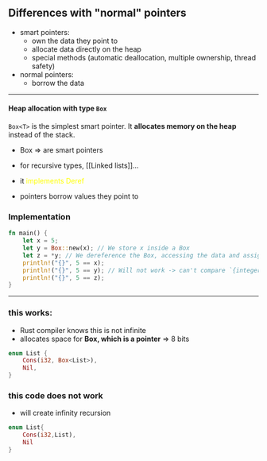## Differences with "normal" pointers
- smart pointers: 
	- own the data they point to
	- allocate data directly on the heap
	- special methods (automatic deallocation, multiple ownership, thread safety)
- normal pointers:
	- borrow the data
---
#### Heap allocation with type `Box`
`Box<T>` is the simplest smart pointer. It **allocates memory on the heap** instead of the stack.
-  Box => are smart pointers
- for recursive types, [[Linked lists]]...
- it <span style="color:#ffff00">implements Deref</span>

- pointers borrow values they point to

### Implementation
```Rust
fn main() {
	let x = 5;
	let y = Box::new(x); // We store x inside a Box
	let z = *y; // We dereference the Box, accessing the data and assigning it to z
	println!("{}", 5 == x);
	println!("{}", 5 == y); // Will not work -> can't compare `{integer}` with `Box<{integer}>`
	println!("{}", 5 == z);
}
```

---
### this works:
- Rust compiler knows this is not infinite
- allocates space for **Box, which is a pointer** => 8 bits
```Rust
enum List {
	Cons(i32, Box<List>),
	Nil,
}
```
### this code does not work
- will create infinity recursion
```Rust
enum List{
	Cons(i32,List),
	Nil
}
```